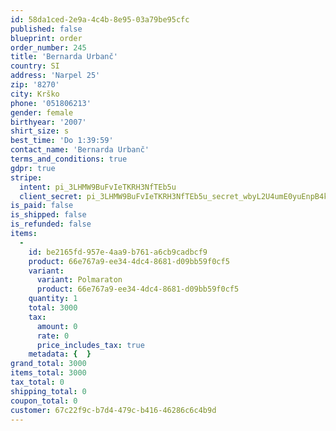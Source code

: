 ```yaml
---
id: 58da1ced-2e9a-4c4b-8e95-03a79be95cfc
published: false
blueprint: order
order_number: 245
title: 'Bernarda Urbanč'
country: SI
address: 'Narpel 25'
zip: '8270'
city: Krško
phone: '051806213'
gender: female
birthyear: '2007'
shirt_size: s
best_time: 'Do 1:39:59'
contact_name: 'Bernarda Urbanč'
terms_and_conditions: true
gdpr: true
stripe:
  intent: pi_3LHMW9BuFvIeTKRH3NfTEb5u
  client_secret: pi_3LHMW9BuFvIeTKRH3NfTEb5u_secret_wbyL2U4umE0yuEnpB4kpS61Za
is_paid: false
is_shipped: false
is_refunded: false
items:
  -
    id: be2165fd-957e-4aa9-b761-a6cb9cadbcf9
    product: 66e767a9-ee34-4dc4-8681-d09bb59f0cf5
    variant:
      variant: Polmaraton
      product: 66e767a9-ee34-4dc4-8681-d09bb59f0cf5
    quantity: 1
    total: 3000
    tax:
      amount: 0
      rate: 0
      price_includes_tax: true
    metadata: {  }
grand_total: 3000
items_total: 3000
tax_total: 0
shipping_total: 0
coupon_total: 0
customer: 67c22f9c-b7d4-479c-b416-46286c6c4b9d
---
```

